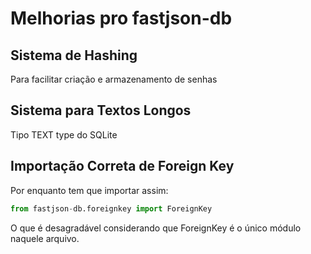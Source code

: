 # Melhorias pro fastjson-db #

## Sistema de Hashing ##

Para facilitar criação e armazenamento de senhas

## Sistema para Textos Longos ##

Tipo TEXT type do SQLite

## Importação Correta de Foreign Key ##

Por enquanto tem que importar assim:

```py
from fastjson-db.foreignkey import ForeignKey
```

O que é desagradável considerando que ForeignKey é o único módulo naquele arquivo.

